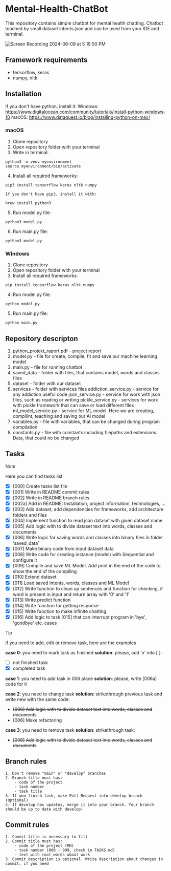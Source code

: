 # Mental-Health-ChatBot

This repository contains simple chatbot for mental health chatting.
Chatbot teached by small dataset intents.json and can be used from your IDE and terminal.

![Screen Recording 2024-06-09 at 5 19 50 PM](https://github.com/VasckMe/Mental-Health-ChatBot/assets/110229952/0ca583b7-0e93-4043-a87e-01913a1fefe8)

## Framework requirements
- tensorflow, keras
- numpy, nltk

## Installation

If you don't have python, install it:
Windows: https://www.digitalocean.com/community/tutorials/install-python-windows-10
macOS: https://www.dataquest.io/blog/installing-python-on-mac/

### macOS
1. Clone repository
2. Open repository folder with your terminal
3. Write in terminal:
```
python3 -m venv myenvironment
source myenvironment/bin/activate
```
4. Install all required frameworks:
```
pip3 install tensorflow keras nltk numpy

If you don't have pip3, install it with:

brew install python3
```
5. Run model.py file:
```
python3 model.py
```
6. Run main.py file:
```
python3 model.py
```

### Windows
1. Clone repository
2. Open repository folder with your terminal
3. Install all required frameworks:
```
pip install tensorflow keras nltk numpy
```
4. Run model.py file:
```
python model.py
```
5. Run main.py file:
```
python main.py
```

## Repository descripton 
1. python_projekt_raport.pdf - project report
2. model.py - file for create, compile, fit and save our machine learning model
3. main.py - file for running chatbot
4. saved_data - folder with files, that contains model, words and classes files
5. dataset - folder with our dataset
6. services - folder with services files
   addiction_service.py - service for any addiction useful code
   json_service.py - service for work with json files, such as reading or writing
   pickle_service.py - services for work with pickle framework that can save or load different files
   ml_model_service.py - service for ML model. Here we are creating, compilint, teaching and saving our AI model
7. variables.py - file with variables, that can be changed during program compilation
8. constants.py - file with constants including filepaths and extensions. Data, that could no be changed

## Tasks

> [!NOTE]
> Here you can find tasks list

- [x] [000] Create tasks list file
- [x] [001] Write in README commit rules
- [x] [002] Write in README branch rules
- [x] [002a] Add in README: Installation, project information, technologies, ...
- [x] [003] Add dataset, add dependencies for frameworks, add architecture folders and files
- [x] [004] Implement function to read json dataset with given dataset name
- [x] [005] Add logic with to divide dataset text into words, classes and documents
- [x] [006] Write logic for saving words and classes into binary files in folder ‘saved_data’ 
- [x] [007] Make binary code from input dataset data
- [x] [008] Write code for creating instance (model) with Sequential and configure it
- [x] [009] Compile and save ML Model. Add print in the end of the code to show the end of the 
compiling
- [x] [010] Extend dataset
- [x] [011] Load saved intents, words, classes and ML Model
- [x] [012] Write function to clean up sentences and function for checking, if word is present in input and return array with '0' and '1'
- [x] [013] Write predict function
- [x] [014] Write function for getting response
- [x] [015] Write function to make infinite chatting
- [x] [016] Add logic to task [015] that can interrupt program in 'bye', 'goodbye' etc. cases

> [!TIP]
> If you need to add, edit or remove task, here are the examples

**case 0**: you need to mark task as finished
**solution**: please, add 'x' into [ ]: 
- [ ] not finished task
- [x] completed task

**case 1**: you need to add task in 006 place
**solution**: please, write [006a] code for it

**case 2**: you need to change task
**solution**: strikethrough previous task and write new with the same code:
- ~~[006] Add logic with to divide dataset text into words, classes and documents~~
- [006] Make refactoring

**case 3**: you need to remove task
**solution**: strikethrough task:
- ~~[006] Add logic with to divide dataset text into words, classes and documents~~

## Branch rules
```
1. Don't remove "main" or "develop" branches
2. Branch title must has:
    - code of the project
    - task number
    - task title
3. If you finish task, make Pull Request into develop branch (Optional)
4. If develop has updates, merge it into your branch. Your branch should be up to date with develop!
```

## Commit rules
```
1. Commit title is necessary to fill
2. Commit title must has:
    - code of the project (MH)
    - task number (000 - 999, check in TASKS.md)
    - text with root words about work
3. Commit description is optional. Write description about changes in commit, if you need
```
